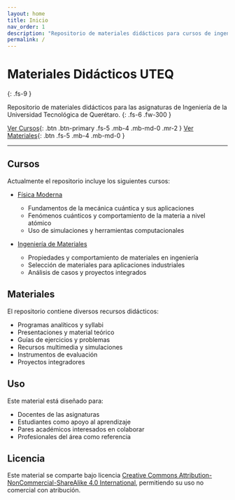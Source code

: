 ```yaml
---
layout: home
title: Inicio
nav_order: 1
description: "Repositorio de materiales didácticos para cursos de ingeniería de la UTEQ"
permalink: /
---
```


# Materiales Didácticos UTEQ
{: .fs-9 }

Repositorio de materiales didácticos para las asignaturas de Ingeniería de la Universidad Tecnológica de Querétaro.
{: .fs-6 .fw-300 }

[Ver Cursos](#cursos){: .btn .btn-primary .fs-5 .mb-4 .mb-md-0 .mr-2 }
[Ver Materiales](#materiales){: .btn .fs-5 .mb-4 .mb-md-0 }

---

## Cursos

Actualmente el repositorio incluye los siguientes cursos:

- [Física Moderna](/cursos/fisica-moderna)
  - Fundamentos de la mecánica cuántica y sus aplicaciones
  - Fenómenos cuánticos y comportamiento de la materia a nivel atómico
  - Uso de simulaciones y herramientas computacionales

- [Ingeniería de Materiales](/cursos/ingenieria-materiales)
  - Propiedades y comportamiento de materiales en ingeniería
  - Selección de materiales para aplicaciones industriales
  - Análisis de casos y proyectos integrados

## Materiales

El repositorio contiene diversos recursos didácticos:

- Programas analíticos y syllabi
- Presentaciones y material teórico
- Guías de ejercicios y problemas
- Recursos multimedia y simulaciones
- Instrumentos de evaluación
- Proyectos integradores

## Uso

Este material está diseñado para:

- Docentes de las asignaturas
- Estudiantes como apoyo al aprendizaje
- Pares académicos interesados en colaborar
- Profesionales del área como referencia

## Licencia

Este material se comparte bajo licencia [Creative Commons Attribution-NonCommercial-ShareAlike 4.0 International](https://creativecommons.org/licenses/by-nc-sa/4.0/), permitiendo su uso no comercial con atribución.